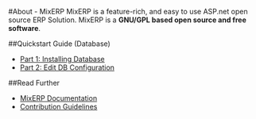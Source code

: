 #About - MixERP
MixERP is a feature-rich, and easy to use ASP.net open source ERP Solution. MixERP
is a **GNU/GPL based open source and free software**.

##Quickstart Guide (Database)

* [Part 1: Installing Database](docs/developer/quickstart/part-1-installing-database.md)
* [Part 2: Edit DB Configuration](docs/developer/quickstart/part-2-editing-db-configuration-file.md)

##Read Further
* [MixERP Documentation](docs/index.md)
* [Contribution Guidelines](docs/contribution-guidelines.md)
